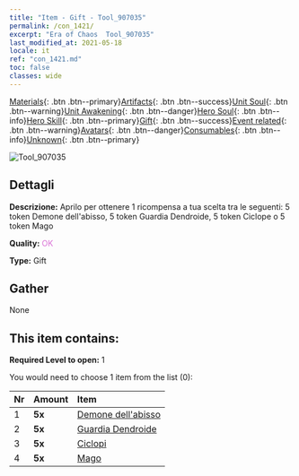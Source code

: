 ```yaml
---
title: "Item - Gift - Tool_907035"
permalink: /con_1421/
excerpt: "Era of Chaos  Tool_907035"
last_modified_at: 2021-05-18
locale: it
ref: "con_1421.md"
toc: false
classes: wide
---
```

 [Materials](/ItemsIT/){: .btn .btn--primary}[Artifacts](/ItemsIT/Artifacts/){: .btn .btn--success}[Unit Soul](/ItemsIT/UnitSoul/){: .btn .btn--warning}[Unit Awakening](/ItemsIT/UnitAwakening/){: .btn .btn--danger}[Hero Soul](/ItemsIT/HeroSoul/){: .btn .btn--info}[Hero Skill](/ItemsIT/HeroSkill/){: .btn .btn--primary}[Gift](/ItemsIT/Gift/){: .btn .btn--success}[Event related](/ItemsIT/Events/){: .btn .btn--warning}[Avatars](/ItemsIT/Avatars/){: .btn .btn--danger}[Consumables](/ItemsIT/Consumables/){: .btn .btn--info}[Unknown](/ItemsIT/Unknown/){: .btn .btn--primary}

 ![Tool_907035](/images/t/i_907035.png)

## Dettagli
 **Descrizione:** Aprilo per ottenere 1 ricompensa a tua scelta tra le seguenti: 5 token Demone dell'abisso, 5 token Guardia Dendroide, 5 token Ciclope o 5 token Mago

 **Quality:** <span style="color: #DA70D6">OK</span>

 **Type:** Gift

## Gather

  None

## This item contains:

 **Required Level to open:** 1

 You would need to choose 1 item from the list (0):

  | Nr | Amount |     Item    |
  |:---|:-------|:------------|
  | 1 |  **5x** | [Demone dell'abisso](/ItemsIT/unt_230/) |  | 
  | 2 |  **5x** | [Guardia Dendroide](/ItemsIT/unt_203/) |  | 
  | 3 |  **5x** | [Ciclopi](/ItemsIT/unt_222/) |  | 
  | 4 |  **5x** | [Mago](/ItemsIT/unt_238/) |  | 
